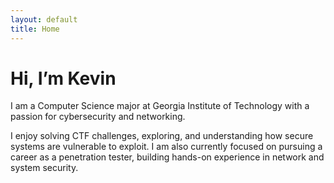 ```yaml
---
layout: default
title: Home
---
```


# Hi, I’m Kevin

I am a Computer Science major at Georgia Institute of Technology with a passion for cybersecurity and networking. 

I enjoy solving CTF challenges, exploring, and understanding how secure systems are vulnerable to exploit. I am also currently focused on pursuing a career as a penetration tester, building hands-on experience in network and system security.



